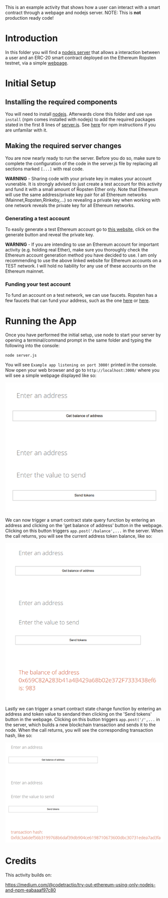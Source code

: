 This is an example activity that shows how a user can interact with a smart contract through a webpage and nodejs server. NOTE: This is **not** production ready code!

# Introduction

In this folder you will find a [nodejs server](https://github.com/Luker501/WebpageToSCInteraction/blob/master/server.js) that allows a interaction between a user and an ERC-20 smart contract deployed on the Ethereum Ropsten testnet, via a simple [webpage](https://github.com/Luker501/WebpageToSCInteraction/blob/master/views/index.ejs).

# Initial Setup

## Installing the required components

You will need to install [nodejs](https://nodejs.org/en/). Afterwards clone this folder and use `npm install` (npm comes installed with nodejs) to add the required packages stated in the first 8 lines of [server.js](https://github.com/Luker501/WebpageToSCInteraction/blob/master/server.js). See [here](https://docs.npmjs.com/cli/install) for npm instructions if you are unfamilar with it.

## Making the required server changes

You are now nearly ready to run the server. Before you do so, make sure to complete the configuration of the code in the server.js file by replacing all sections marked `[...]` with real code.

**WARNING** - Sharing code with your private key in makes your account vunerable. It is strongly advised to just create a test account for this activity and fund it with a small amount of Ropsten Ether only. Note that Ethereum will use the same address/private key pair for all Ethereum networks (Mainnet,Ropsten,Rinkeby,...) so revealing a private key when working with one network reveals the private key for all Ethereum networks.

### Generating a test account

To easily generate a test Ethereum account go to [this website](https://vanity-eth.tk/), click on the generate button and reveal the private key.

**WARNING** - If you are intending to use an Ethereum account for important activity (e.g. holding real Ether), make sure you thoroughly check the Ethereum account generation method you have decided to use. I am only recommending to use the above linked website for Ethereum accounts on a TEST network. I will hold no liability for any use of these accounts on the Ethereum mainnet.

### Funding your test account

To fund an account on a test network, we can use faucets. Ropsten has a few faucets that can fund your address, such as the one [here](https://faucet.metamask.io/) or [here](https://faucet.ropsten.be/).

# Running the App

Once you have performed the initial setup, use node to start your server by opening a terminal/command prompt in the same folder and typing the following into the console:

```
node server.js
```
You will see `Example app listening on port 3000!` printed in the console. Now open your web browser and go to `http://localhost:3000/` where you will see a simple webpage displayed like so:

![Initial Webpage](webpagePics/webpage.png)

We can now trigger a smart contract state query function by entering an address and clicking on the 'get balance of address' button in the webpage. Clicking on this button triggers `app.post('/balance',...` in the server. When the call returns, you will see the current address token balance, like so:

![Webpage with Winning Vote](webpagePics/addressBalance.png)

Lastly we can trigger a smart contract state change function by entering an address and token value to sendand then clicking on the 'Send tokens' button in the webpage. Clicking on this button triggers `app.post('/',...` in the server, which builds a new blockchain transaction and sends it to the node. When the call returns, you will see the corresponding transaction hash, like so:

![Webpage with a New Vote Transaction](webpagePics/transactionHash.png)


# Credits

This activity builds on:

https://medium.com/@codetractio/try-out-ethereum-using-only-nodejs-and-npm-eabaaaf97c80
